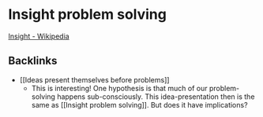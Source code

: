 # Insight problem solving
[Insight - Wikipedia](https://en.wikipedia.org/wiki/Insight)

## Backlinks
* [[Ideas present themselves before problems]]
	* This is interesting! One hypothesis is that much of our problem-solving happens sub-consciously. This idea-presentation then is the same as [[Insight problem solving]]. But does it have implications?

<!-- {BearID:E5B6598F-5F3C-41F3-ADEA-8643AAA9D06F-48107-000073C225F52B24} -->
